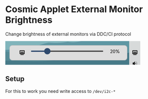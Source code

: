 # Cosmic Applet External Monitor Brightness

Change brightness of external monitors via DDC/CI protocol

![Screenshot](data/screenshot1.png)

## Setup

For this to work you need write access to `/dev/i2c-*`
